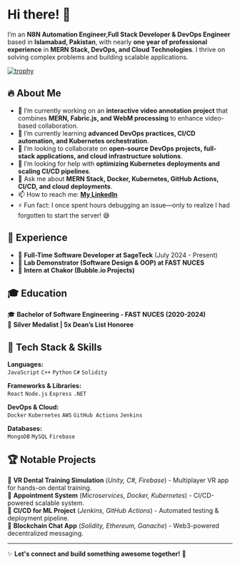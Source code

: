 # Hi there! 👋  

I’m an **N8N Automation Engineer,Full Stack Developer & DevOps Engineer** based in **Islamabad, Pakistan**, with nearly **one year of professional experience** in **MERN Stack, DevOps, and Cloud Technologies**. I thrive on solving complex problems and building scalable applications.

[![trophy](https://github-profile-trophy.vercel.app/?username=samansaeed2306)](https://github.com/ryo-ma/github-profile-trophy)

## 🔥 About Me  
- 🔭 I’m currently working on an **interactive video annotation project** that combines **MERN, Fabric.js, and WebM processing** to enhance video-based collaboration.  
- 🌱 I’m currently learning **advanced DevOps practices, CI/CD automation, and Kubernetes orchestration**.  
- 👯 I’m looking to collaborate on **open-source DevOps projects, full-stack applications, and cloud infrastructure solutions**.  
- 🤔 I’m looking for help with **optimizing Kubernetes deployments and scaling CI/CD pipelines**.  
- 💬 Ask me about **MERN Stack, Docker, Kubernetes, GitHub Actions, CI/CD, and cloud deployments**.  
- 📫 How to reach me: **[My LinkedIn](https://www.linkedin.com/in/saman-saeed-06513b255/)**   
- ⚡ Fun fact: I once spent hours debugging an issue—only to realize I had forgotten to start the server! 😅  

## 🚀 Experience  
- 🔹 **Full-Time Software Developer at SageTeck** (July 2024 - Present)  
- 🔹 **Lab Demonstrator (Software Design & OOP) at FAST NUCES**  
- 🔹 **Intern at Chakor (Bubble.io Projects)**  

## 🎓 Education  
🎓 **Bachelor of Software Engineering - FAST NUCES (2020-2024)**  
🥈 **Silver Medalist | 5x Dean’s List Honoree**  

## 🔧 Tech Stack & Skills  
**Languages:**  
`JavaScript` `C++` `Python` `C#` `Solidity`  

**Frameworks & Libraries:**  
`React` `Node.js` `Express` `.NET`  

**DevOps & Cloud:**  
`Docker` `Kubernetes` `AWS` `GitHub Actions` `Jenkins`  

**Databases:**  
`MongoDB` `MySQL` `Firebase`  

## 🏆 Notable Projects  
📌 **VR Dental Training Simulation** (*Unity, C#, Firebase*) - Multiplayer VR app for hands-on dental training.  
📌 **Appointment System** (*Microservices, Docker, Kubernetes*) - CI/CD-powered scalable system.  
📌 **CI/CD for ML Project** (*Jenkins, GitHub Actions*) - Automated testing & deployment pipeline.  
📌 **Blockchain Chat App** (*Solidity, Ethereum, Ganache*) - Web3-powered decentralized messaging.  

---

✨ **Let's connect and build something awesome together!** 🚀  
